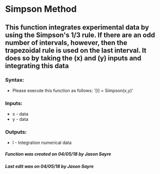 # Simpson Method
## This function integrates experimental data by using the Simpson's 1/3 rule. If there are an odd number of intervals, however, then the trapezoidal rule is used on the last interval. It does so by taking the (x) and (y) inputs and integrating this data 
### Syntax: 
   * Please execute this function as follows: '[I] = Simpson(x,y)'
### Inputs:
  * x - data
  * y - data
### Outputs:
  * I - Integration numerical data
##### Function was created on 04/05/18 by Jason Sayre
##### Last edit was on 04/05/18 by Jason Sayre
